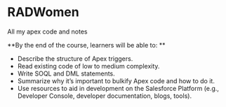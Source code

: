 # RADWomen
All my apex code and notes


**By the end of the course, learners will be able to: **

* Describe the structure of Apex triggers.
* Read existing code of low to medium complexity.
* Write SOQL and DML statements.
* Summarize why it’s important to bulkify Apex code and how to do it.
* Use resources to aid in development on the Salesforce Platform (e.g., Developer Console, developer documentation, blogs, tools).

